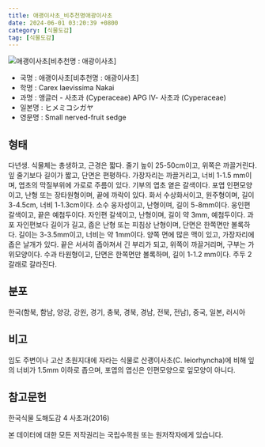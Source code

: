 ```yaml
---
title: 애괭이사초_비추천명애광이사초
date: 2024-06-01 03:20:39 +0800
category: [식물도감]
tag: [식물도감]
---
```




![애괭이사초[비추천명 : 애광이사초]](/fileUpload/plants/basic/Cyperaceae/Carex/4474/1_th2.JPG)
- 국명 : 애괭이사초[비추천명 : 애광이사초]
- 학명 : Carex laevissima Nakai
- 과명 : 앵글러 - 사초과 (Cyperaceae) APG Ⅳ- 사초과 (Cyperaceae)
- 일본명 : ヒメミコシガヤ
- 영문명 : Small nerved-fruit sedge


## 형태
다년생. 식물체는 총생하고, 근경은 짧다. 줄기 높이 25-50cm이고, 위쪽은 까끌거린다. 잎 줄기보다 길이가 짧고, 단면은 편평하다. 가장자리는 까끌거리고, 너비 1-1.5 mm이며, 엽초의 막질부위에 가로로 주름이 있다. 기부의 엽초 옅은 갈색이다. 포엽 인편모양이고, 난형 또는 장타원형이며, 끝에 까락이 있다. 화서 수상화서이고, 원주형이며, 길이 3-4.5cm, 너비 1-1.3cm이다. 소수 웅자성이고, 난형이며, 길이 5-8mm이다. 웅인편 갈색이고, 끝은 예첨두이다. 자인편 갈색이고, 난형이며, 길이 약 3mm, 예첨두이다. 과포 자인편보다 길이가 길고, 좁은 난형 또는 피침상 난형이며, 단면은 한쪽면만 볼록하다. 길이는 3-3.5mm이고, 너비는 약 1mm이다. 양쪽 면에 많은 맥이 있고, 가장자리에 좁은 날개가 있다. 끝은 서서히 좁아져서 긴 부리가 되고, 위쪽이 까끌거리며, 구부는 가위모양이다. 수과 타원형이고, 단면은 한쪽면만 볼록하며, 길이 1-1.2 mm이다. 주두 2갈래로 갈라진다.
## 분포
한국(함북, 함남, 양강, 강원, 경기, 충북, 경북, 경남, 전북, 전남), 중국, 일본, 러시아
## 비고
임도 주변이나 고산 초원지대에 자라는 식물로 산괭이사초(C. leiorhyncha)에 비해 잎의 너비가 1.5mm 이하로 좁으며, 포엽의 엽신은 인편모양으로 잎모양이 아니다.
## 참고문헌
한국식물 도해도감 4 사초과(2016)






본 데이터에 대한 모든 저작권리는 국립수목원 또는 원저작자에게 있습니다.
